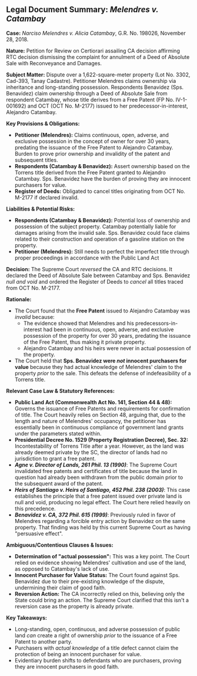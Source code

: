 ## Legal Document Summary: *Melendres v. Catambay*

**Case:** *Narciso Melendres v. Alicia Catambay*, G.R. No. 198026, November 28, 2018.

**Nature:** Petition for Review on Certiorari assailing CA decision affirming RTC decision dismissing the complaint for annulment of a Deed of Absolute Sale with Reconveyance and Damages.

**Subject Matter:**  Dispute over a 1,622-square-meter property (Lot No. 3302, Cad-393, Tanay Cadastre).  Petitioner Melendres claims ownership via inheritance and long-standing possession. Respondents Benavidez (Sps. Benavidez) claim ownership through a Deed of Absolute Sale from respondent Catambay, whose title derives from a Free Patent (FP No. IV-1-001692) and OCT (OCT No. M-2177) issued to her predecessor-in-interest, Alejandro Catambay.

**Key Provisions & Obligations:**

*   **Petitioner (Melendres):** Claims continuous, open, adverse, and exclusive possession in the concept of owner for over 30 years, predating the issuance of the Free Patent to Alejandro Catambay. Burden to prove prior ownership and invalidity of the patent and subsequent titles.
*   **Respondents (Catambay & Benavidez):**  Assert ownership based on the Torrens title derived from the Free Patent granted to Alejandro Catambay.  Sps. Benavidez have the burden of proving they are innocent purchasers for value.
*   **Register of Deeds:** Obligated to cancel titles originating from OCT No. M-2177 if declared invalid.

**Liabilities & Potential Risks:**

*   **Respondents (Catambay & Benavidez):**  Potential loss of ownership and possession of the subject property. Catambay potentially liable for damages arising from the invalid sale.  Sps. Benavidez could face claims related to their construction and operation of a gasoline station on the property.
*   **Petitioner (Melendres):** Still needs to perfect the imperfect title through proper proceedings in accordance with the Public Land Act

**Decision:** The Supreme Court *reversed* the CA and RTC decisions.  It declared the Deed of Absolute Sale between Catambay and Sps. Benavidez *null and void* and ordered the Register of Deeds to *cancel* all titles traced from OCT No. M-2177.

**Rationale:**

*   The Court found that the **Free Patent** issued to Alejandro Catambay was *invalid* because:
    *   The evidence showed that Melendres and his predecessors-in-interest had been in continuous, open, adverse, and exclusive possession of the property for over 30 years, predating the issuance of the Free Patent, thus making it private property.
    *   Alejandro Catambay and his heirs were never in actual possession of the property.
*   The Court held that **Sps. Benavidez were *not* innocent purchasers for value** because they had actual knowledge of Melendres' claim to the property *prior* to the sale. This defeats the defense of indefeasibility of a Torrens title.

**Relevant Case Law & Statutory References:**

*   **Public Land Act (Commonwealth Act No. 141, Section 44 & 48):** Governs the issuance of Free Patents and requirements for confirmation of title.  The Court heavily relies on Section 48, arguing that, due to the length and nature of Melendres' occupancy, the petitioner has essentially been in continuous compliance of government land grants under the parameters stated within.
*   **Presidential Decree No. 1529 (Property Registration Decree), Sec. 32:** Incontestability of Torrens Title after a year.  However, as the land was already deemed private by the SC, the director of lands had no jurisdiction to grant a free patent.
*   ***Agne v. Director of Lands, 261 Phil. 13 (1990)***: The Supreme Court invalidated free patents and certificates of title because the land in question had already been withdrawn from the public domain prior to the subsequent award of the patent.
*   ***Heirs of Santiago v. Heirs of Santiago, 452 Phil. 238 (2003)***: This case establishes the principle that a free patent issued over private land is null and void, producing no legal effect.  The Court here relied heavily on this precedence.
*   ***Benavidez v. CA, 372 Phil. 615 (1999)***: Previously ruled in favor of Melendres regarding a forcible entry action by Benavidez on the same property. That finding was held by this current Supreme Court as having "persuasive effect".

**Ambiguous/Contentious Clauses & Issues:**

*   **Determination of "actual possession":** This was a key point. The Court relied on evidence showing Melendres' cultivation and use of the land, as opposed to Catambay's lack of use.
*   **Innocent Purchaser for Value Status:** The Court found against Sps. Benavidez due to their pre-existing knowledge of the dispute, undermining their claim of good faith.
*   **Reversion Action:** The CA incorrectly relied on this, believing only the State could bring an action. The Supreme Court clarified that this isn't a reversion case as the property is already private.

**Key Takeaways:**

*   Long-standing, open, continuous, and adverse possession of public land *can* create a right of ownership *prior* to the issuance of a Free Patent to another party.
*   Purchasers with *actual knowledge* of a title defect cannot claim the protection of being an innocent purchaser for value.
*   Evidentiary burden shifts to defendants who are purchasers, proving they are innocent purchasers in good faith.
